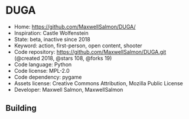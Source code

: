 # DUGA

- Home: https://github.com/MaxwellSalmon/DUGA/
- Inspiration: Castle Wolfenstein
- State: beta, inactive since 2018
- Keyword: action, first-person, open content, shooter
- Code repository: https://github.com/MaxwellSalmon/DUGA.git (@created 2018, @stars 108, @forks 19)
- Code language: Python
- Code license: MPL-2.0
- Code dependency: pygame
- Assets license: Creative Commons Attribution, Mozilla Public License
- Developer: Maxwell Salmon, MaxwellSalmon

## Building
